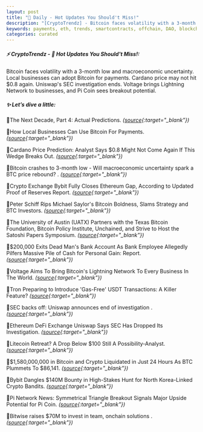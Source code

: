 ```yaml
---
layout: post
title: "🌌 Daily - Hot Updates You Should't Miss!"
description: "[CryptoTrendz] - Bitcoin faces volatility with a 3-month low and macroeconomic uncertainty. Local businesses can adopt Bitcoin for payments. Cardano price may not hit $0.8 again. Uniswap's SEC investigation ends. Voltage brings Lightning Network to businesses, and Pi Coin sees breakout potential."
keywords: payments, eth, trends, smartcontracts, offchain, DAO, blockchain, bearmarket, airdrop
categories: curated
---
```


##### ⚡ CryptoTrendz - 📌 *Hot Updates You Should't Miss!:*

Bitcoin faces volatility with a 3-month low and macroeconomic uncertainty. Local businesses can adopt Bitcoin for payments. Cardano price may not hit $0.8 again. Uniswap's SEC investigation ends. Voltage brings Lightning Network to businesses, and Pi Coin sees breakout potential.

##### ✨ *Let’s dive a little:*


🔹The Next Decade, Part 4: Actual Predictions. *([source](https://s.avyag.com/zpyt){:target="_blank"})*

🔹How Local Businesses Can Use Bitcoin For Payments. *([source](https://s.avyag.com/ikoc){:target="_blank"})*

🔹Cardano Price Prediction: Analyst Says $0.8 Might Not Come Again If This Wedge Breaks Out. *([source](https://s.avyag.com/jgp1){:target="_blank"})*

🔹Bitcoin crashes to 3-month low - Will macroeconomic uncertainty spark a BTC price rebound? . *([source](https://s.avyag.com/75c3){:target="_blank"})*

🔹Crypto Exchange Bybit Fully Closes Ethereum Gap, According to Updated Proof of Reserves Report. *([source](https://s.avyag.com/z74d){:target="_blank"})*

🔹Peter Schiff Rips Michael Saylor's Bitcoin Boldness, Slams Strategy and BTC Investors. *([source](https://s.avyag.com/b3kt){:target="_blank"})*

🔹The University of Austin (UATX) Partners with the Texas Bitcoin Foundation, Bitcoin Policy Institute, Unchained, and Strive to Host the Satoshi Papers Symposium. *([source](https://s.avyag.com/uv4m){:target="_blank"})*

🔹$200,000 Exits Dead Man's Bank Account As Bank Employee Allegedly Pilfers Massive Pile of Cash for Personal Gain: Report. *([source](https://s.avyag.com/6a5m){:target="_blank"})*

🔹Voltage Aims To Bring Bitcoin's Lightning Network To Every Business In The World. *([source](https://s.avyag.com/nfqx){:target="_blank"})*

🔹Tron Preparing to Introduce 'Gas-Free' USDT Transactions: A Killer Feature? *([source](https://s.avyag.com/le44){:target="_blank"})*

🔹SEC backs off: Uniswap announces end of investigation . *([source](https://s.avyag.com/ww4b){:target="_blank"})*

🔹Ethereum DeFi Exchange Uniswap Says SEC Has Dropped Its Investigation. *([source](https://s.avyag.com/4n5w){:target="_blank"})*

🔹Litecoin Retreat? A Drop Below $100 Still A Possibility-Analyst. *([source](https://s.avyag.com/plmt){:target="_blank"})*

🔹$1,580,000,000 in Bitcoin and Crypto Liquidated in Just 24 Hours As BTC Plummets To $86,141. *([source](https://s.avyag.com/bo1m){:target="_blank"})*

🔹Bybit Dangles $140M Bounty in High-Stakes Hunt for North Korea-Linked Crypto Bandits. *([source](https://s.avyag.com/q3n7){:target="_blank"})*

🔹Pi Network News: Symmetrical Triangle Breakout Signals Major Upside Potential for Pi Coin. *([source](https://s.avyag.com/7itx){:target="_blank"})*

🔹Bitwise raises $70M to invest in team, onchain solutions . *([source](https://s.avyag.com/3x1o){:target="_blank"})*
